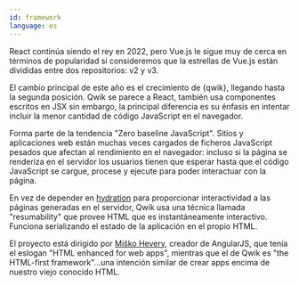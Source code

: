 ```yaml
---
id: framework
language: es
---
```


React continúa siendo el rey en 2022, pero Vue.js le sigue muy de cerca en términos de popularidad si consideremos que la estrellas de Vue.js están divididas entre dos repositorios: v2 y v3.

El cambio principal de este año es el crecimiento de {qwik}, llegando hasta la segunda posición. Qwik se parece a React, también usa componentes escritos en JSX sin embargo, la principal diferencia es su énfasis en intentar incluir la menor cantidad de código JavaScript en el navegador.     

Forma parte de la tendencia "Zero baseline JavaScript". Sitios y aplicaciones web están muchas veces cargados de ficheros JavaScript pesados que afectan al rendimiento en el navegador: incluso si la página se renderiza en el servidor los usuarios tienen que esperar hasta que el código JavaScript se cargue, procese y ejecute para poder interactuar con la página.

En vez de depender en [hydration](https://www.builder.io/blog/hydration-is-pure-overhead) para proporcionar interactividad a las páginas generadas en el servidor, Qwik usa una técnica llamada "resumability" que provee HTML que es instantáneamente interactivo. Funciona serializando el estado de la aplicación en el propio HTML.

El proyecto está dirigido por [Miško Hevery](https://twitter.com/mhevery), creador de AngularJS, que tenía el eslogan "HTML enhanced for web apps", mientras que el de Qwik es "the HTML-first framework"...una intención similar de crear apps encima de nuestro viejo conocido HTML.
